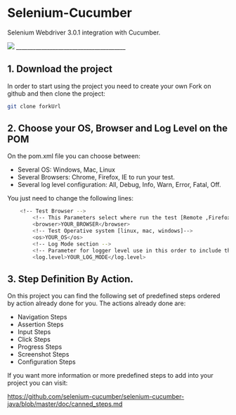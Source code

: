 # Selenium-Cucumber

Selenium Webdriver 3.0.1 integration with Cucumber. 

<img src="http://www.testingexcellence.com/wp-content/uploads/2016/01/selenium-and-cucumber.png" />
_______________________________________

## 1. Download the project

In order to start using the project you need to create your own Fork on github and then clone the project:

```bash
git clone forkUrl
```

## 2. Choose your OS, Browser  and Log Level on the POM

On the pom.xml file you can choose between:
- Several OS: Windows, Mac, Linux 
- Several Browsers: Chrome, Firefox, IE to run your test. 
- Several log level configuration:  All, Debug, Info, Warn, Error, Fatal, Off.

You just need to change the following lines:

```bash
	<!-- Test Browser -->
		<!-- This Parameters select where run the test [Remote ,Firefox ,Chrome ,Internet Explorer] -->
		<browser>YOUR_BROWSER</browser>
		<!-- Test Operative system [linux, mac, windows]-->
		<os>YOUR_OS</os>
		<!-- Log Mode section -->
		<!-- Parameter for logger level use in this order to include the right information [ALL > DEBUG > INFO > WARN > ERROR > FATAL > OFF]-->
		<log.level>YOUR_LOG_MODE</log.level>
```
## 3. Step Definition By Action. 

On this project you can find the following set of predefined steps ordered by action already done for you. 
The actions already done are:

- Navigation Steps
- Assertion Steps
- Input Steps
- Click Steps
- Progress Steps
- Screenshot Steps
- Configuration Steps

If you want more information or more predefined steps to add into your project you can visit: 

https://github.com/selenium-cucumber/selenium-cucumber-java/blob/master/doc/canned_steps.md